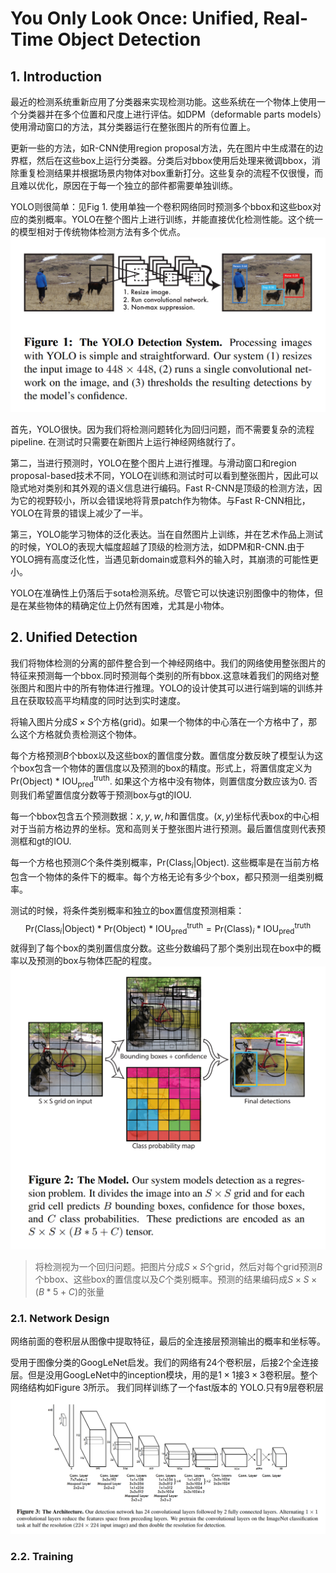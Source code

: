 # You Only Look Once: Unified, Real-Time Object Detection

## 1. Introduction
最近的检测系统重新应用了分类器来实现检测功能。这些系统在一个物体上使用一个分类器并在多个位置和尺度上进行评估。如DPM（deformable parts models）使用滑动窗口的方法，其分类器运行在整张图片的所有位置上。

更新一些的方法，如R-CNN使用region proposal方法，先在图片中生成潜在的边界框，然后在这些box上运行分类器。分类后对bbox使用后处理来微调bbox，消除重复检测结果并根据场景内物体对box重新打分。这些复杂的流程不仅很慢，而且难以优化，原因在于每一个独立的部件都需要单独训练。

YOLO则很简单：见Fig 1. 使用单独一个卷积网络同时预测多个bbox和这些box对应的类别概率。YOLO在整个图片上进行训练，并能直接优化检测性能。这个统一的模型相对于传统物体检测方法有多个优点。
![Figure 1](1.png "Figure 1")

首先，YOLO很快。因为我们将检测问题转化为回归问题，而不需要复杂的流程pipeline. 在测试时只需要在新图片上运行神经网络就行了。

第二，当进行预测时，YOLO在整个图片上进行推理。与滑动窗口和region proposal-based技术不同，YOLO在训练和测试时可以看到整张图片，因此可以隐式地对类别和其外观的语义信息进行编码。Fast R-CNN是顶级的检测方法，因为它的视野较小，所以会错误地将背景patch作为物体。与Fast R-CNN相比，YOLO在背景的错误上减少了一半。

第三，YOLO能学习物体的泛化表达。当在自然图片上训练，并在艺术作品上测试的时候，YOLO的表现大幅度超越了顶级的检测方法，如DPM和R-CNN.由于YOLO拥有高度泛化性，当遇见新domain或意料外的输入时，其崩溃的可能性更小。

YOLO在准确性上仍落后于sota检测系统。尽管它可以快速识别图像中的物体，但是在某些物体的精确定位上仍然有困难，尤其是小物体。



## 2. Unified Detection
我们将物体检测的分离的部件整合到一个神经网络中。我们的网络使用整张图片的特征来预测每一个bbox.同时预测每个类别的所有bbox.这意味着我们的网络对整张图片和图片中的所有物体进行推理。YOLO的设计使其可以进行端到端的训练并且在获取较高平均精度的同时达到实时速度。

将输入图片分成$S\times S$个方格(grid)。如果一个物体的中心落在一个方格中了，那么这个方格就负责检测这个物体。

每个方格预测$B$个bbox以及这些box的置信度分数。置信度分数反映了模型认为这个box包含一个物体的置信度以及预测的box的精度。形式上，将置信度定义为$\text{Pr(Object) * IOU}^{\text{truth}}_{\text{pred}}$. 如果这个方格中没有物体，则置信度分数应该为0. 否则我们希望置信度分数等于预测box与gt的IOU.

每一个bbox包含五个预测数据：$x,y,w,h$和置信度。$(x,y)$坐标代表box的中心相对于当前方格边界的坐标。宽和高则关于整张图片进行预测。最后置信度则代表预测框和gt的IOU.

每一个方格也预测$C$个条件类别概率，$\text{Pr}(\text{Class}_i|\text{Object})$. 这些概率是在当前方格包含一个物体的条件下的概率。每个方格无论有多少个box，都只预测一组类别概率。

测试的时候，将条件类别概率和独立的box置信度预测相乘：
$$
\text{Pr}(\text{Class}_i|\text{Object})*\text{Pr(Object) * IOU}^{\text{truth}}_{\text{pred}}=\text{Pr(Class)}_i*\text{IOU}^{\text{truth}}_{\text{pred}}
$$
就得到了每个box的类别置信度分数。这些分数编码了那个类别出现在box中的概率以及预测的box与物体匹配的程度。
![Figure 2](2.png "Figure 2")
> 将检测视为一个回归问题。把图片分成$S\times S$个grid，然后对每个grid预测$B$个bbox、这些box的置信度以及$C$个类别概率。预测的结果编码成$S\times S\times(B*5+C)$的张量


### 2.1. Network Design
网络前面的卷积层从图像中提取特征，最后的全连接层预测输出的概率和坐标等。

受用于图像分类的GoogLeNet启发。我们的网络有24个卷积层，后接2个全连接层。但是没用GoogLeNet中的inception模块，用的是$1\times 1$接$3\times 3$卷积层。整个网络结构如Figure 3所示。
我们同样训练了一个fast版本的 YOLO.只有9层卷积层
![Figure 3](3.png "Figure 3")

### 2.2. Training
